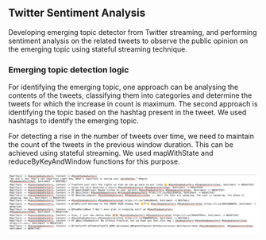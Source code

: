 ## Twitter Sentiment Analysis

  Developing emerging topic detector from Twitter streaming, and performing sentiment analysis on the related tweets to observe the public   opinion on the emerging topic using stateful streaming technique.
  
 ### Emerging topic detection logic 
 
For identifying the emerging topic, one approach can be analysing the contents of the tweets, classifying them into categories and determine the tweets for which the increase in count is maximum. The second approach is identifying the topic based on the hashtag present in the tweet. We used hashtags to identify the emerging topic. 
 
For detecting a rise in the number of tweets over time, we need to maintain the count of the tweets in the previous window duration. This can be achieved using stateful streaming. We used mapWithState and reduceByKeyAndWindow functions for this purpose. 
 
![alt text](https://github.com/Chitrae92/Twitter-Sentiment-Analysis/blob/master/Output%20Screenshot.PNG)
